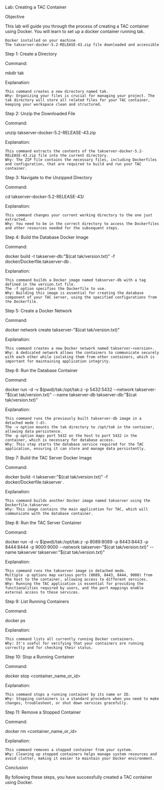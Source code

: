 Lab: Creating a TAC Container

Objective

This lab will guide you through the process of creating a TAC container using Docker. You will learn to set up a docker container running tak.

    Docker installed on your machine
    The takserver-docker-5.2-RELEASE-43.zip file downloaded and accessible

Step 1: Create a Directory

Command:

mkdir tak

Explanation:

    This command creates a new directory named tak.
    Why: Organizing your files is crucial for managing your project. The tak directory will store all related files for your TAC container, keeping your workspace clean and structured.

Step 2: Unzip the Downloaded File

Command:

unzip takserver-docker-5.2-RELEASE-43.zip 

Explanation:

    This command extracts the contents of the takserver-docker-5.2-RELEASE-43.zip file into the current directory.
    Why: The ZIP file contains the necessary files, including Dockerfiles and configuration, that are required to build and run your TAC container.

Step 3: Navigate to the Unzipped Directory

Command:

cd takserver-docker-5.2-RELEASE-43/

Explanation:

    This command changes your current working directory to the one just extracted.
    Why: You need to be in the correct directory to access the Dockerfiles and other resources needed for the subsequent steps.

Step 4: Build the Database Docker Image

Command:

docker build -t takserver-db:"$(cat tak/version.txt)" -f docker/Dockerfile.takserver-db .

Explanation:

    This command builds a Docker image named takserver-db with a tag defined in the version.txt file.
    The -f option specifies the Dockerfile to use.
    Why: Building this image is essential for creating the database component of your TAC server, using the specified configurations from the Dockerfile.

Step 5: Create a Docker Network

Command:

docker network create takserver-"$(cat tak/version.txt)"

Explanation:

    This command creates a new Docker network named takserver-<version>.
    Why: A dedicated network allows the containers to communicate securely with each other while isolating them from other containers, which is important for maintaining application integrity.

Step 6: Run the Database Container

Command:

docker run -d -v $(pwd)/tak:/opt/tak:z -p 5432:5432 --network takserver-"$(cat tak/version.txt)" --name takserver-db takserver-db:"$(cat tak/version.txt)"

Explanation:

    This command runs the previously built takserver-db image in a detached mode (-d).
    The -v option mounts the tak directory to /opt/tak in the container, allowing data persistence.
    The -p option maps port 5432 on the host to port 5432 in the container, which is necessary for database access.
    Why: This step starts the database service required for the TAC application, ensuring it can store and manage data persistently.

Step 7: Build the TAC Server Docker Image

Command:

docker build -t takserver:"$(cat tak/version.txt)" -f docker/Dockerfile.takserver .

Explanation:

    This command builds another Docker image named takserver using the Dockerfile.takserver.
    Why: This image contains the main application for TAC, which will communicate with the database container.

Step 8: Run the TAC Server Container

Command:

docker run -d -v $(pwd)/tak:/opt/tak:z -p 8089:8089 -p 8443:8443 -p 8444:8444 -p 9000:9000 --network takserver-"$(cat tak/version.txt)" --name takserver takserver:"$(cat tak/version.txt)"

Explanation:

    This command runs the takserver image in detached mode.
    Multiple -p options map various ports (8089, 8443, 8444, 9000) from the host to the container, allowing access to different services.
    Why: Running the TAC application is essential for providing the functionalities required by users, and the port mappings enable external access to those services.

Step 9: List Running Containers

Command:

docker ps

Explanation:

    This command lists all currently running Docker containers.
    Why: It's useful for verifying that your containers are running correctly and for checking their status.

Step 10: Stop a Running Container

Command:

docker stop <container_name_or_id>

Explanation:

    This command stops a running container by its name or ID.
    Why: Stopping containers is a standard procedure when you need to make changes, troubleshoot, or shut down services gracefully.

Step 11: Remove a Stopped Container

Command:

docker rm <container_name_or_id>

Explanation:

    This command removes a stopped container from your system.
    Why: Cleaning up stopped containers helps manage system resources and avoid clutter, making it easier to maintain your Docker environment.

Conclusion

By following these steps, you have successfully created a TAC container using Docker.
